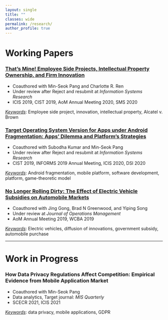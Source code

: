 ```yaml
---
layout: single
title: ""
classes: wide
permalink: /research/
author_profile: true
---
```



# Working Papers

### [That’s Mine! Employee Side Projects, Intellectual Property Ownership, and Firm Innovation](/research/side_project)
 - Coauthored with Min-Seok Pang and Charlotte R. Ren
 - Under review after Reject and resubmit at *Information Systems Research* 
 - ICIS 2019, CIST 2019, AoM Annual Meeting 2020, SMS 2020
 

 *<u>Keywords</u>*: Employee side project, innovation, intellectual property, Alcatel v. Brown

### [Target Operating System Version for Apps under Android Fragmentation: Apps’ Dilemma and Platform’s Strategies](/research/fragmentation)
 - Coauthored with Subodha Kumar and Min-Seok Pang
 - Under review after Reject and resubmit at *Information Systems Research*
 - CIST 2019, INFORMS 2019 Annual Meeting, ICIS 2020, DSI 2020

 *<u>Keywords</u>*: Android fragmentation, mobile platform, software development, platform, game-theoretic model


### [No Longer Rolling Dirty: The Effect of Electric Vehicle Subsidies on Automobile Markets](/research/ev)
 - Coauthored with Jing Gong, Brad N Greenwood, and Yiping Song 
 - Under review at *Journal of Operations Management*
 - AoM Annual Meeting 2019, WCBA 2019

 *<u>Keywords</u>*: Electric vehicles, diffusion of innovations, government subsidy, automobile purchase

----------------------------------------

# Work in Progress
### How Data Privacy Regulations Affect Competition: Empirical Evidence from Mobile Application Market
 - Coauthored with Min-Seok Pang
 - Data analytics, Target journal: *MIS Quarterly*
 - SCECR 2021, ICIS 2021

 *<u>Keywords</u>*: data privacy, mobile applications, GDPR